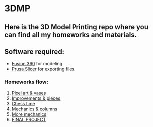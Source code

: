 # 3DMP
## Here is the 3D Model Printing repo where you can find all my homeworks and materials.

## Software required:
   * [Fusion 360](https://www.autodesk.com/products/fusion-360/overview) for modeling.
   * [Prusa Slicer](https://www.prusa3d.com/prusaslicer) for exporting files.

### Homeworks flow:
   1. [Pixel art & vases](https://github.com/Seras3/3DMP/tree/master/1-Homework-Pika-Vase)
   1. [Improvements & pieces](https://github.com/Seras3/3DMP/tree/master/2-Homework-Improvements)
   1. [Chess time](https://github.com/Seras3/3DMP/tree/master/3-Homework-Chess-time) 
   1. [Mechanics & columns](https://github.com/Seras3/3DMP/tree/master/4-Homework-Mechanics-Column)
   1. [More mechanics](https://github.com/Seras3/3DMP/tree/master/5-Homework-More-Mechanics)
   1. [FINAL PROJECT](https://github.com/Seras3/3DMP/tree/master/Final-project)
